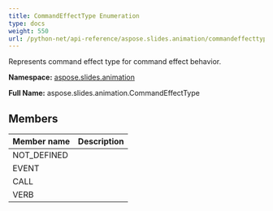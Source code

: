 ```yaml
---
title: CommandEffectType Enumeration
type: docs
weight: 550
url: /python-net/api-reference/aspose.slides.animation/commandeffecttype/
---
```


Represents command effect type for command effect behavior.

**Namespace:** [aspose.slides.animation](/slides/python-net/api-reference/aspose.slides.animation/)

**Full Name:** aspose.slides.animation.CommandEffectType



## **Members**
|**Member name**|**Description**|
| :- | :- |
|NOT_DEFINED||
|EVENT||
|CALL||
|VERB||
